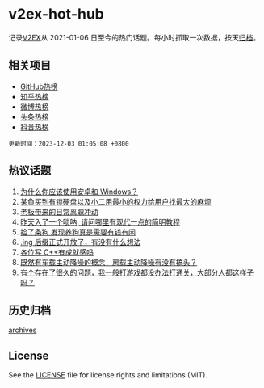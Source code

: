 # v2ex-hot-hub

 记录[V2EX](https://www.v2ex.com/)从 2021-01-06 日至今的热门话题。每小时抓取一次数据，按天[归档](archives)。
 
 ## 相关项目

- [GitHub热榜](https://github.com/lonnyzhang423/github-hot-hub)
- [知乎热榜](https://github.com/lonnyzhang423/zhihu-hot-hub)
- [微博热榜](https://github.com/lonnyzhang423/weibo-hot-hub)
- [头条热榜](https://github.com/lonnyzhang423/toutiao-hot-hub)
- [抖音热榜](https://github.com/lonnyzhang423/douyin-hot-hub)


 `更新时间：2023-12-03 01:05:08 +0800`

## 热议话题

1. [为什么你应该使用安卓和 Windows？](https://www.v2ex.com/t/997060)
1. [某鱼买到有锁硬盘以及小二用最小的权力给用户找最大的麻烦](https://www.v2ex.com/t/997141)
1. [老板带来的日常离职冲动](https://www.v2ex.com/t/997026)
1. [昨天入了一个唢呐, 请问哪里有现代一点的简明教程](https://www.v2ex.com/t/997032)
1. [捡了条狗 发现养狗真是需要有钱有闲](https://www.v2ex.com/t/997075)
1. [.ing 后缀正式开放了，有没有什么想法](https://www.v2ex.com/t/997053)
1. [各位写 C++有成就感吗](https://www.v2ex.com/t/997106)
1. [既然有车载主动降噪的概念，房载主动降噪有没有搞头？](https://www.v2ex.com/t/997021)
1. [有个存在了很久的问题，我一般打游戏都没办法打通关，大部分人都这样子吗？](https://www.v2ex.com/t/997107)

## 历史归档

[archives](archives)

## License

See the [LICENSE](LICENSE) file for license rights and limitations (MIT).
